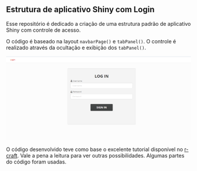 ## Estrutura de aplicativo Shiny com Login

Esse repositório é dedicado a criação de uma estrutura padrão de aplicativo Shiny com controle de acesso. 

O código é baseado na layout `navbarPage()` e `tabPanel()`. O controle é realizado através da ocultação e exibição dos `tabPanel()`. 

<center>

![](https://github.com/Saulogr/login_shiny/blob/master/img/login_page.png)

</center>

O código desenvolvido teve como base o excelente tutorial disponível no [r-craft](https://www.r-craft.org/r-news/how-to-build-login-page-in-r-shiny-app/). Vale a pena a leitura para ver outras possibilidades. Algumas partes do código foram usadas.